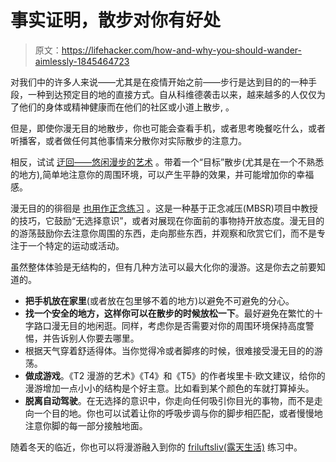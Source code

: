 # 事实证明，散步对你有好处

> 原文：<https://lifehacker.com/how-and-why-you-should-wander-aimlessly-1845464723>

对我们中的许多人来说——尤其是在疫情开始之前——步行是达到目的的一种手段，一种到达预定目的地的直接方式。自从科维德袭击以来，越来越多的人仅仅为了他们的身体或精神健康而在他们的社区或小道上散步, 。



但是，即使你漫无目的地散步，你也可能会查看手机，或者思考晚餐吃什么，或者听播客，或者做任何其他事情来分散你对实际散步的注意力。

相反，试试 [迂回——悠闲漫步的艺术](https://www.today.com/health/what-flaneuring-how-can-you-take-awe-walk-t195686) 。带着一个“目标”散步(尤其是在一个不熟悉的地方),简单地注意你的周围环境，可以产生平静的效果，并可能增加你的幸福感。

漫无目的的徘徊是 [也用作正念练习](https://www.mindful.org/aimless-wandering-mindfulness-practice-video) 。这是一种基于正念减压(MBSR)项目中教授的技巧，它鼓励“无选择意识”，或者对展现在你面前的事物持开放态度。漫无目的的游荡鼓励你去注意你周围的东西，走向那些东西，并观察和欣赏它们，而不是专注于一个特定的运动或活动。

虽然整体体验是无结构的，但有几种方法可以最大化你的漫游。这是你去之前要知道的。

*   **把手机放在家里**(或者放在包里够不着的地方)以避免不可避免的分心。
*   **找一个安全的地方，这样你可以在散步的时候放松一下**。最好避免在繁忙的十字路口漫无目的地闲逛。同样，考虑你是否需要对你的周围环境保持高度警惕，并告诉别人你要去哪里。
*   根据天气穿着舒适得体。当你觉得冷或者脚疼的时候，很难接受漫无目的的游荡。
*   **做成游戏**。《T2 漫游的艺术》《T4》和《T5》的作者埃里卡·欧文建议，给你的漫游增加一点小小的结构是个好主意。比如看到某个颜色的车就打算掉头。
*   **脱离自动驾驶**。在无选择的意识中，你走向任何吸引你目光的事物，而不是走向一个目的地。你也可以试着让你的呼吸步调与你的脚步相匹配，或者慢慢地注意你脚的每一部分接触地面。

随着冬天的临近，你也可以将漫游融入到你的 [friluftsliv(露天生活)](https://lifehacker.com/embrace-friluftsliv-norways-open-air-living-1845051994) 练习中。